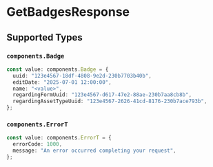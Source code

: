 # GetBadgesResponse


## Supported Types

### `components.Badge`

```typescript
const value: components.Badge = {
  uuid: "123e4567-18df-4808-9e2d-230b7703b40b",
  editDate: "2025-07-01 12:00:00",
  name: "<value>",
  regardingFormUuid: "123e4567-d617-47e2-88ae-230b7aa8cb8b",
  regardingAssetTypeUuid: "123e4567-2626-41cd-8176-230b7ace793b",
};
```

### `components.ErrorT`

```typescript
const value: components.ErrorT = {
  errorCode: 1000,
  message: "An error occurred completing your request",
};
```

